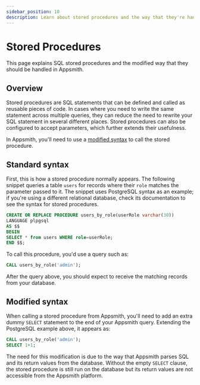 ```yaml
---
sidebar_position: 10
description: Learn about stored procedures and the way that they're handled in Appsmith.
---
```


# Stored Procedures

This page explains SQL stored procedures and the modified way that they should be handled in Appsmith.

## Overview

Stored procedures are SQL statements that can be defined and called as reusable pieces of code. In cases where you need to write the same statement across multiple queries, they can reduce the need to rewrite your SQL statement in several different places. Stored procedures can also be configured to accept parameters, which further extends their usefulness.

In Appsmith, you'll need to use a [modified syntax](#modified-syntax) to call the stored procedure.

## Standard syntax

First, this is how a stored procedure normally appears. The following snippet queries a table `users` for records where their `role` matches the parameter passed to it. The snippet uses PostgreSQL syntax as an example; if you're using a different relational database, check its documentation to see the syntax for stored procedures.

```sql
CREATE OR REPLACE PROCEDURE users_by_role(userRole varchar(30))
LANGUAGE plpgsql
AS $$
BEGIN
SELECT * from users WHERE role=userRole;
END $$; 
```

To call this procedure, you'd use a query such as:

```sql
CALL users_by_role('admin');
```

After the query above, you should expect to receive the matching records from your database.

## Modified syntax

When calling a stored procedure from Appsmith, you'll need to add an extra dummy `SELECT` statement to the end of your Appsmith query. Extending the PostgreSQL example above, it appears as:

```sql
CALL users_by_role('admin');
SELECT 1+1;
```

The need for this modification is due to the way that Appsmith parses SQL and its return values from the database. Without the empty `SELECT` clause, the stored procedure is still run on the database but its return values are not accessible from the Appsmith platform.